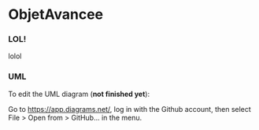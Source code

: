 # ObjetAvancee

### LOL!

lolol

### UML

To edit the UML diagram (**not finished yet**):

Go to https://app.diagrams.net/, log in with the Github account, then select File > Open from > GitHub... in the menu.

